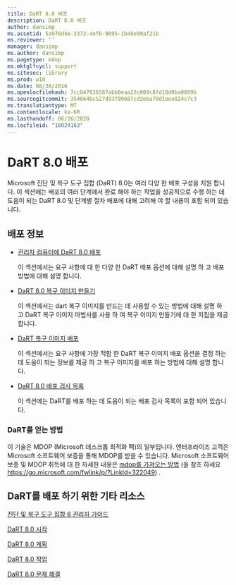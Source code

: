 ```yaml
---
title: DaRT 8.0 배포
description: DaRT 8.0 배포
author: dansimp
ms.assetid: 5a976d4e-3372-4ef6-9095-1b48e99af21b
ms.reviewer: ''
manager: dansimp
ms.author: dansimp
ms.pagetype: mdop
ms.mktglfcycl: support
ms.sitesec: library
ms.prod: w10
ms.date: 08/30/2016
ms.openlocfilehash: 7cc847836587abb0eaa22c009c8fd18d0ba0899b
ms.sourcegitcommit: 354664bc527d93f80687cd2eba70d1eea024c7c3
ms.translationtype: MT
ms.contentlocale: ko-KR
ms.lasthandoff: 06/26/2020
ms.locfileid: "10824163"
---
```

# DaRT 8.0 배포


Microsoft 진단 및 복구 도구 집합 (DaRT) 8.0는 여러 다양 한 배포 구성을 지원 합니다. 이 섹션에는 배포의 여러 단계에서 완료 해야 하는 작업을 성공적으로 수행 하는 데 도움이 되는 DaRT 8.0 및 단계별 절차 배포에 대해 고려해 야 할 내용이 포함 되어 있습니다.

## 배포 정보


-   [관리자 컴퓨터에 DaRT 8.0 배포](deploying-dart-80-to-administrator-computers-dart-8.md)

    이 섹션에서는 요구 사항에 대 한 다양 한 DaRT 배포 옵션에 대해 설명 하 고 배포 방법에 대해 설명 합니다.

-   [DaRT 8.0 복구 이미지 만들기](creating-the-dart-80-recovery-image-dart-8.md)

    이 섹션에서는 dart 복구 이미지를 만드는 데 사용할 수 있는 방법에 대해 설명 하 고 DaRT 복구 이미지 마법사를 사용 하 여 복구 이미지 만들기에 대 한 지침을 제공 합니다.

-   [DaRT 복구 이미지 배포](deploying-the-dart-recovery-image-dart-8.md)

    이 섹션에서는 요구 사항에 가장 적합 한 DaRT 복구 이미지 배포 옵션을 결정 하는 데 도움이 되는 정보를 제공 하 고 복구 이미지를 배포 하는 방법에 대해 설명 합니다.

-   [DaRT 8.0 배포 검사 목록](dart-80-deployment-checklist-dart-8.md)

    이 섹션에는 DaRT를 배포 하는 데 도움이 되는 배포 검사 목록이 포함 되어 있습니다.

### DaRT를 얻는 방법

이 기술은 MDOP (Microsoft 데스크톱 최적화 팩)의 일부입니다. 엔터프라이즈 고객은 Microsoft 소프트웨어 보증을 통해 MDOP를 받을 수 있습니다. Microsoft 소프트웨어 보증 및 MDOP 취득에 대 한 자세한 내용은 [mdop를 가져오는 방법](https://go.microsoft.com/fwlink/p/?LinkId=322049) (을 참조 하세요 https://go.microsoft.com/fwlink/p/?LinkId=322049) .

## DaRT를 배포 하기 위한 기타 리소스


[진단 및 복구 도구 집합 8 관리자 가이드](index.md)

[DaRT 8.0 시작](getting-started-with-dart-80-dart-8.md)

[DaRT 8.0 계획](planning-for-dart-80-dart-8.md)

[DaRT 8.0 작업](operations-for-dart-80-dart-8.md)

[DaRT 8.0 문제 해결](troubleshooting-dart-80-dart-8.md)

 

 





